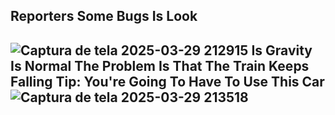 Reporters Some Bugs Is Look
-
![Captura de tela 2025-03-29 212915](https://github.com/user-attachments/assets/1e61cd7d-4b22-45e9-b08e-0a7cdc4402a0)
Is Gravity Is Normal The Problem Is That The Train Keeps Falling
Tip: You're Going To Have To Use This Car ![Captura de tela 2025-03-29 213518](https://github.com/user-attachments/assets/a09d4f39-0d74-4d7c-8c8b-bd94a255bec8)
-
